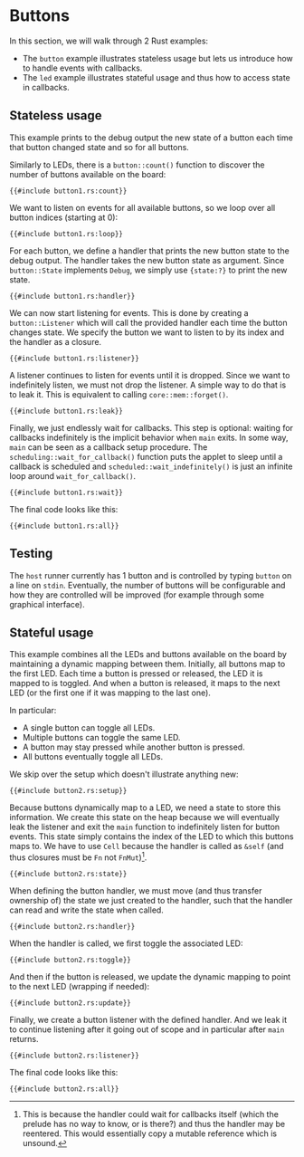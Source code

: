 # Buttons

In this section, we will walk through 2 Rust examples:

- The `button` example illustrates stateless usage but lets us introduce how to
  handle events with callbacks.
- The `led` example illustrates stateful usage and thus how to access state in
  callbacks.

## Stateless usage

This example prints to the debug output the new state of a button each time that
button changed state and so for all buttons.

Similarly to LEDs, there is a `button::count()` function to discover the number
of buttons available on the board:

```rust,no_run,noplayground
{{#include button1.rs:count}}
```

We want to listen on events for all available buttons, so we loop over all
button indices (starting at 0):

```rust,no_run,noplayground
{{#include button1.rs:loop}}
```

For each button, we define a handler that prints the new button state to the
debug output. The handler takes the new button state as argument. Since
`button::State` implements `Debug`, we simply use `{state:?}` to print the new
state.

```rust,no_run,noplayground
{{#include button1.rs:handler}}
```

We can now start listening for events. This is done by creating a
`button::Listener` which will call the provided handler each time the button
changes state. We specify the button we want to listen to by its index and the
handler as a closure.

```rust,no_run,noplayground
{{#include button1.rs:listener}}
```

A listener continues to listen for events until it is dropped. Since we want to
indefinitely listen, we must not drop the listener. A simple way to do that is
to leak it. This is equivalent to calling `core::mem::forget()`.

```rust,no_run,noplayground
{{#include button1.rs:leak}}
```

Finally, we just endlessly wait for callbacks. This step is optional: waiting
for callbacks indefinitely is the implicit behavior when `main` exits. In some
way, `main` can be seen as a callback setup procedure. The
`scheduling::wait_for_callback()` function puts the applet to sleep until a
callback is scheduled and `scheduled::wait_indefinitely()` is just an infinite
loop around `wait_for_callback()`.

```rust,no_run,noplayground
{{#include button1.rs:wait}}
```

The final code looks like this:

```rust,no_run
{{#include button1.rs:all}}
```

## Testing

The `host` runner currently has 1 button and is controlled by typing `button` on
a line on `stdin`. Eventually, the number of buttons will be configurable and
how they are controlled will be improved (for example through some graphical
interface).

## Stateful usage

This example combines all the LEDs and buttons available on the board by
maintaining a dynamic mapping between them. Initially, all buttons map to the
first LED. Each time a button is pressed or released, the LED it is mapped to is
toggled. And when a button is released, it maps to the next LED (or the first
one if it was mapping to the last one).

In particular:

- A single button can toggle all LEDs.
- Multiple buttons can toggle the same LED.
- A button may stay pressed while another button is pressed.
- All buttons eventually toggle all LEDs.

We skip over the setup which doesn't illustrate anything new:

```rust,no_run,noplayground
{{#include button2.rs:setup}}
```

Because buttons dynamically map to a LED, we need a state to store this
information. We create this state on the heap because we will eventually leak
the listener and exit the `main` function to indefinitely listen for button
events. This state simply contains the index of the LED to which this buttons
maps to. We have to use `Cell` because the handler is called as `&self` (and
thus closures must be `Fn` not `FnMut`)[^cell].

```rust,no_run,noplayground
{{#include button2.rs:state}}
```

When defining the button handler, we must move (and thus transfer ownership of)
the state we just created to the handler, such that the handler can read and
write the state when called.

```rust,no_run,noplayground
{{#include button2.rs:handler}}
```

When the handler is called, we first toggle the associated LED:

```rust,no_run,noplayground
{{#include button2.rs:toggle}}
```

And then if the button is released, we update the dynamic mapping to point to
the next LED (wrapping if needed):

```rust,no_run,noplayground
{{#include button2.rs:update}}
```

Finally, we create a button listener with the defined handler. And we leak it to
continue listening after it going out of scope and in particular after `main`
returns.

```rust,no_run,noplayground
{{#include button2.rs:listener}}
```

The final code looks like this:

```rust,no_run
{{#include button2.rs:all}}
```

[^cell]: This is because the handler could wait for callbacks itself (which the
    prelude has no way to know, or is there?) and thus the handler may be
    reentered. This would essentially copy a mutable reference which is unsound.
